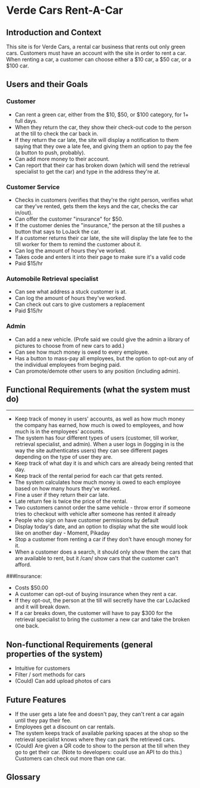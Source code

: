 # Verde Cars Rent-A-Car

## Introduction and Context
This site is for Verde Cars, a rental car business that rents out only green cars. Customers must have an account with the site in order to rent a car. When renting a car, a customer can choose either a $10 car, a $50 car, or a $100 car.

## Users and their Goals
### Customer
* Can rent a green car, either from the $10, $50, or $100 category, for 1+ full days. 
* When they return the car, they show their check-out code to the person at the till to check the car back in.
* If they return the car late, the site will display a notification to them saying that they owe a late fee, and giving them an option to pay the fee (a button to push, probably).
* Can add more money to their account.
* Can report that their car has broken down (which will send the retrieval specialist to get the car) and type in the address they're at.

### Customer Service
* Checks in customers (verifies that they're the right person, verifies what  car they've rented, gets them the keys and the car, checks the car in/out).
* Can offer the customer "insurance" for $50.
* If the customer denies the "insurance," the person at the till pushes a button that says to LoJack the car.
* If a customer returns their car late, the site will display the late fee to the till worker for them to remind the customer about it.
* Can log the amount of hours they've worked.
* Takes code and enters it into their page to make sure it's a valid code
* Paid $15/hr 

<!-- Profe said that the till person's page will probably look like a bunch of checkboxes -->

### Automobile Retrieval specialist
* Can see what address a stuck customer is at.
* Can log the amount of hours they've worked.
* Can check out cars to give customers a replacement
* Paid $15/hr 

### Admin
* Can add a new vehicle. (Profe said we could give the admin a library of pictures to choose from of new cars to add.)
* Can see how much money is owed to every employee.
* Has a button to mass-pay all employees, but the option to opt-out any of the individual employees from beging paid.
* Can promote/demote other users to any position (including admin).


## Functional Requirements (what the system must do)

-----
* Keep track of money in users' accounts, as well as how much money the company has earned, how much is owed to employees, and how much is in the employees' accounts.  
* The system has four different types of users (customer, till worker, retrieval specialist, and admin). When a user logs in (logging in is the way the site authenticates users) they can see different pages depending on the type of user they are.  
* Keep track of what day it is and which cars are already being rented that day.  
* Keep track of the rental period for each car that gets rented.  
* The system calculates how much money is owed to each employee based on how many hours they've worked.  
* Fine a user if they return their car late.  
* Late return fee is twice the price of the rental.  
* Two customers cannot order the same vehicle  - throw error if someone tries to checkout with vehicle after someone has rented it already
* People who sign on have customer permissions by default  
* Display today's date, and an option to display what the site would look like on another day - Moment, Pikaday   
* Stop a customer from renting a car if they don't have enough money for it.
* When a customer does a search, it should only show them the cars that are available to rent, but it /can/ show cars that the customer can't afford. 


###Insurance:
* Costs $50.00
* A customer can opt-out of buying insurance when they rent a car.
* If they opt-out, the person at the till will secretly have the car LoJacked and it will break down.
* If a car breaks down, the customer will have to pay $300 for the retrieval specialist to bring the customer a new car and take the broken one back.

[comment]: <> ( On the page where a user reports a car break-down, they could have the option of submitting an ethics violation to the better business buero about the insurance and LoJack situation if they want. The message would just go back to the company and get deleted though.)


## Non-functional Requirements (general properties of the system)  

* Intuitive for customers  
* Filter / sort methods for cars
* (Could) Can add upload photos of cars

## Future Features
* If the user gets a late fee and doesn't pay, they can't rent a car again until they pay their fee.
* Employees get a discount on car rentals.
* The system keeps track of available parking spaces at the shop so the retrieval specialist knows where they can park the retrieved cars.
* (Could) Are given a QR code to show to the person at the till when they go to get their car. (Note to developers: could use an API to do this.)
Customers can check out more than one car.
<!-- * Customers can rent more than one car at a time -->

## Glossary
